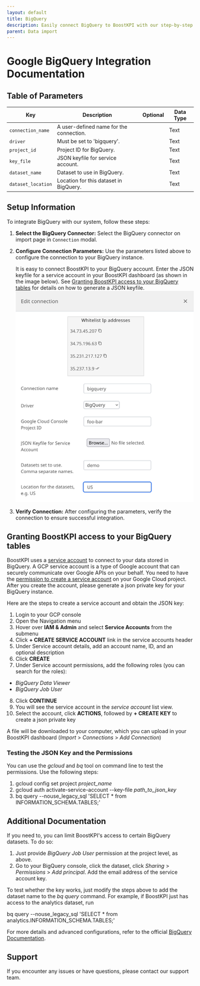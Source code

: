 ```yaml
---
layout: default
title: BigQuery
description: Easily connect BigQuery to BoostKPI with our step-by-step guide. Enable root-cause analysis and granular alerts on KPI changes.
parent: Data import
---
```


# Google BigQuery Integration Documentation

## Table of Parameters

| Key                | Description                             | Optional | Data Type |
|--------------------|-----------------------------------------|----------|-----------|
| `connection_name`  | A user-defined name for the connection. |          | Text      |
| `driver`           | Must be set to 'bigquery'.              |          | Text      |
| `project_id`       | Project ID for BigQuery.                |          | Text      |
| `key_file`         | JSON keyfile for service account.       |          | Text      |
| `dataset_name`     | Dataset to use in BigQuery.             |          | Text      |
| `dataset_location` | Location for this dataset in BigQuery.  |          | Text      |

## Setup Information

To integrate BigQuery with our system, follow these steps:

1. **Select the BigQuery Connector:** Select the BigQuery connector on import page in `Connection` modal.

2. **Configure Connection Parameters:** Use the parameters listed above to configure the connection to your BigQuery
   instance.

   It is easy to connect BoostKPI to your BigQuery account. Enter the JSON keyfile for a service account in your BoostKPI dashboard (as shown in the image below). See [Granting BoostKPI access to your BigQuery tables](#granting-boostkpi-access-to-your-bigquery-tables) for details on how to generate a JSON keyfile.
   ![BigQuery connection setup](../../../images/bigquery-setup.png)

3. **Verify Connection:** After configuring the parameters, verify the connection to ensure successful integration.

## Granting BoostKPI access to your BigQuery tables

BoostKPI uses a [service account](https://cloud.google.com/compute/docs/access/service-accounts) to connect to your data stored in BigQuery. A GCP service account is a type of Google account that can securely communicate over Google APIs on your behalf.  You need to have the [permission to create a service account](https://cloud.google.com/iam/docs/creating-managing-service-accounts#permissions) on your Google Cloud project. After you create the account, please generate a json private key for your BigQuery instance.

Here are the steps to create a service account and obtain the JSON key:

1. Login to your GCP console
2. Open the Navigation menu
3. Hover over __IAM & Admin__ and select __Service Accounts__ from the submenu
4. Click __+ CREATE SERVICE ACCOUNT__ link in the service accounts header
5. Under Service account details, add an account name, ID, and an optional description
6. Click __CREATE__
7. Under Service account permissions, add the following roles (you can search for the roles):
- *BigQuery Data Viewer*
- *BigQuery Job User*
8. Click __CONTINUE__
9. You will see the service account in the *service account* list view.
10. Select the account, click __ACTIONS__, followed by __+ CREATE KEY__ to create a json private key

A file will be downloaded to your computer, which you can upload in your BoostKPI dashboard (*Import* > *Connections* > *Add Connection*)

### Testing the JSON Key and the Permissions
You can use the *gcloud* and *bq* tool on command line to test the permissions. Use the following steps:

1. gcloud config set project *project_name*
2. gcloud auth activate-service-account --key-file *path_to_json_key*
3. bq query --nouse_legacy_sql 'SELECT * from INFORMATION_SCHEMA.TABLES;'  


## Additional Documentation
If you need to, you can limit BoostKPI's access to certain BigQuery datasets. To do so:

1. Just provide *BigQuery Job User* permission at the project level, as above.
2. Go to your BigQuery console, click the dataset, click *Sharing* > *Permissions* > *Add principal*. Add the email address of the service account key.

To test whether the key works, just modify the steps above to add the dataset name to the *bq query* command. For example, if BoostKPI just has access to the analytics dataset, run 

bq query --nouse_legacy_sql 'SELECT * from analytics.INFORMATION_SCHEMA.TABLES;'

For more details and advanced configurations, refer to the
official [BigQuery Documentation](https://cloud.google.com/bigquery/docs).

## Support

If you encounter any issues or have questions, please contact our support team.
